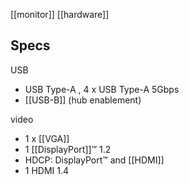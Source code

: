 [[monitor]]
[[hardware]]

## Specs
USB
- USB Type-A ,  4 x USB Type-A 5Gbps 
- [[USB-B]] (hub enablement)

video
- 1 x [[VGA]] 
- 1 [[DisplayPort]]™ 1.2
- HDCP:  DisplayPort™ and [[HDMI]]
- 1 HDMI 1.4